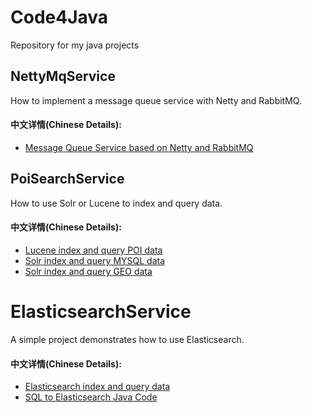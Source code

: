 # Code4Java
Repository for my java projects 
## NettyMqService
How to implement a message queue service with Netty and RabbitMQ.
#### 中文详情(Chinese Details):
* [Message Queue Service based on Netty and RabbitMQ](http://www.cnblogs.com/luxiaoxun/p/4257105.html)
## PoiSearchService
How to use Solr or Lucene to index and query data.
#### 中文详情(Chinese Details):
* [Lucene index and query POI data](http://www.cnblogs.com/luxiaoxun/p/5020247.html)
* [Solr index and query MYSQL data](http://www.cnblogs.com/luxiaoxun/p/4442770.html)
* [Solr index and query GEO data](http://www.cnblogs.com/luxiaoxun/p/4477591.html)
# ElasticsearchService
A simple project demonstrates how to use Elasticsearch.  
#### 中文详情(Chinese Details):
* [Elasticsearch index and query data](http://www.cnblogs.com/luxiaoxun/p/4869509.html)
* [SQL to Elasticsearch Java Code](http://www.cnblogs.com/luxiaoxun/p/6826211.html)
